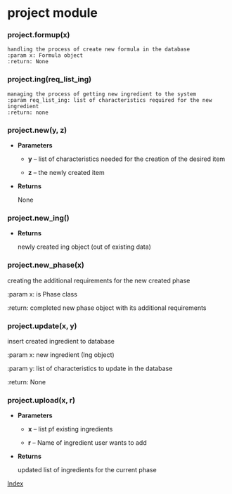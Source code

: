 # project module


### project.formup(x)
    handling the process of create new formula in the database
    :param x: Formula object
    :return: None


### project.ing(req_list_ing)
    managing the process of getting new ingredient to the system
    :param req_list_ing: list of characteristics required for the new ingredient
    :return: none




### project.new(y, z)

* **Parameters**

    
    * **y** – list of characteristics needed for the creation of the desired item


    * **z** – the newly created item



* **Returns**

    None



### project.new_ing()

* **Returns**

    newly created ing object (out of existing data)



### project.new_phase(x)
creating the additional  requirements for the new created phase

:param x: is Phase class

:return: completed new phase object with its additional requirements


### project.update(x, y)
insert created ingredient to database

:param x: new ingredient (Ing object)

:param y: list of characteristics to update in the database

:return: None


### project.upload(x, r)

* **Parameters**

    
    * **x** – list pf existing ingredients


    * **r** – Name of ingredient user wants to add



* **Returns**

    updated list of ingredients for the current phase

[Index](../index.md)